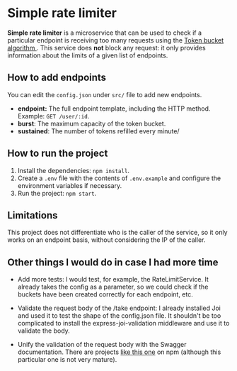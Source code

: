 # Simple rate limiter

**Simple rate limiter** is a microservice that can be used to check if a particular endpoint is receiving too many requests using the [Token bucket algorithm
](https://en.wikipedia.org/wiki/Token_bucket). This service does **not** block any request: it only provides information about the limits of a given list of endpoints.

## How to add endpoints

You can edit the `config.json` under  `src/` file to add new endpoints.

- **endpoint:** The full endpoint template, including the HTTP method. Example: `GET /user/:id`.
- **burst**: The maximum capacity of the token bucket.
- **sustained**: The number of tokens refilled every minute/

## How to run the project

1. Install the dependencies: `npm install`.
2. Create a `.env` file with the contents of `.env.example` and configure the environment variables if necessary.
3. Run the project: `npm start`.

## Limitations

This project does not differentiate who is the caller of the service, so it only works on an endpoint basis, without considering the IP of the caller.

## Other things I would do in case I had more time
- Add more tests: I would test, for example, the RateLimitService. It already takes the config as a parameter, so we could check if the buckets have been created correctly for each endpoint, etc.

- Validate the request body of the /take endpoint: I already installed Joi and used it to test the shape of the config.json file. It shouldn't be too complicated to install the express-joi-validation middleware and use it to validate the body.

- Unify the validation of the request body with the Swagger documentation. There are projects [like this one](https://www.npmjs.com/package/express-joi-swagger) on npm (although this particular one is not very mature).